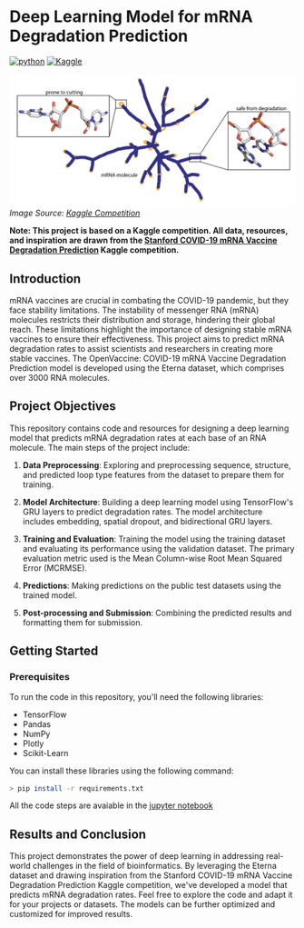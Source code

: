 # Deep Learning Model for mRNA Degradation Prediction

[![python](https://img.shields.io/badge/python-v3.9.17-green)](https://www.python.org/)
[![Kaggle](https://img.shields.io/badge/Kaggle-Participated-blue)](https://www.kaggle.com/)

![Header Image](docs/image.png)
*Image Source: [Kaggle Competition](https://www.kaggle.com/competitions/stanford-covid-vaccine/overview)*

**Note: This project is based on a Kaggle competition. All data, resources, and inspiration are drawn from the [Stanford COVID-19 mRNA Vaccine Degradation Prediction](https://www.kaggle.com/competitions/stanford-covid-vaccine/overview) Kaggle competition.**

## Introduction

mRNA vaccines are crucial in combating the COVID-19 pandemic, but they face stability limitations. The instability of messenger RNA (mRNA) molecules restricts their distribution and storage, hindering their global reach. These limitations highlight the importance of designing stable mRNA vaccines to ensure their effectiveness. This project aims to predict mRNA degradation rates to assist scientists and researchers in creating more stable vaccines. The OpenVaccine: COVID-19 mRNA Vaccine Degradation Prediction model is developed using the Eterna dataset, which comprises over 3000 RNA molecules.

## Project Objectives

This repository contains code and resources for designing a deep learning model that predicts mRNA degradation rates at each base of an RNA molecule. The main steps of the project include:

1. **Data Preprocessing**: Exploring and preprocessing sequence, structure, and predicted loop type features from the dataset to prepare them for training.

2. **Model Architecture**: Building a deep learning model using TensorFlow's GRU layers to predict degradation rates. The model architecture includes embedding, spatial dropout, and bidirectional GRU layers.

3. **Training and Evaluation**: Training the model using the training dataset and evaluating its performance using the validation dataset. The primary evaluation metric used is the Mean Column-wise Root Mean Squared Error (MCRMSE).

4. **Predictions**: Making predictions on the public test datasets using the trained model.

5. **Post-processing and Submission**: Combining the predicted results and formatting them for submission.

## Getting Started

### Prerequisites

To run the code in this repository, you'll need the following libraries:

- TensorFlow
- Pandas
- NumPy
- Plotly
- Scikit-Learn

You can install these libraries using the following command:

```bash
> pip install -r requirements.txt
```

All the code steps are avaiable in the [jupyter notebook](mRNA-degradation-prediction.ipynb)

## Results and Conclusion

This project demonstrates the power of deep learning in addressing real-world challenges in the field of bioinformatics. By leveraging the Eterna dataset and drawing inspiration from the Stanford COVID-19 mRNA Vaccine Degradation Prediction Kaggle competition, we've developed a model that predicts mRNA degradation rates. Feel free to explore the code and adapt it for your projects or datasets. The models can be further optimized and customized for improved results.
